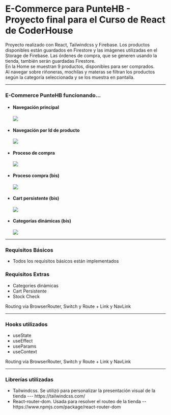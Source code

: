<h1> E-Commerce para PunteHB - Proyecto final para el Curso de React de CoderHouse</h1>

<p>
Proyecto realizado con React, Tailwindcss y Firebase. 
Los productos disponibles están guardados en Firestore y las imágenes utilizadas en el Storage de Firebase. Las órdenes de compra, que se 
generen usando la tienda, también serán guardadas Firestore.
<br>
En la Home se muestran 9 productos, disponibles para ser comprados. 
<br>
Al navegar sobre riñoneras, mochilas y materas se filtran los productos según la categoría seleccionada y se los muestra en pantalla.
</p>
<hr>
<h3> E-Commerce PunteHB funcionando... </h3>
<ul>
    <li> <h4> Navegación principal </h4><img src="flow-ec-punteHB/flow-inicial.gif" ></li>
</ul>
<ul>
    <li> <h4> Navegación por Id de producto </h4><img src="flow-ec-punteHB/flow-itemsid.gif" ></li>
</ul>
<ul>
    <li> <h4> Proceso de compra </h4><img src="flow-ec-punteHB/flow-compra1.gif" ></li>
</ul>
<ul>
    <li> <h4> Proceso compra (bis) </h4><img src="flow-ec-punteHB/flow-compra2.gif" ></li>
</ul>
<ul>
    <li> <h4> Cart persistente (bis) </h4><img src="flow-ec-punteHB/flow-cartpersistente.gif" ></li>
</ul>
<ul>
    <li> <h4> Categorías dinámicas (bis) </h4><img src="flow-ec-punteHB/flow-categories.gif" ></li>
</ul>
<hr>
<h3> Requisitos Básicos </h3>
<ul>
    <li> Todos los requisitos básicos están implementados</li>
</ul>
<h3> Requisitos Extras </h3>
    <ul>
        <li>Categories dinámicas</li>
        <li>Cart Persistente</li>
        <li>Stock Check</li>
    </ul>  
Routing vía BrowserRouter, Switch y Route + Link y NavLink
<hr>
<h3>Hooks utilizados </h3>
    <ul>
        <li>useState</li>
        <li>useEffect</li>
        <li>useParams</li>
        <li>useContext</li>
    </ul>  
Routing vía BrowserRouter, Switch y Route + Link y NavLink
<hr>
<h3>Librerías utilizadas </h3>
<ul>
    <li>Tailwindcss. Se utilizó para personalizar la presentación visual de la tienda   ---  https://tailwindcss.com/ </li>
    <li>React-router-dom. Usada para resolver el routeo de la tienda -- https://www.npmjs.com/package/react-router-dom</li>
</ul>
